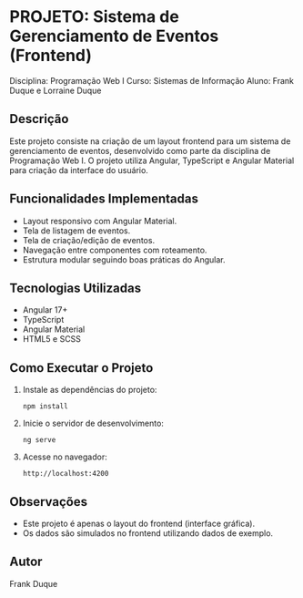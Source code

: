 PROJETO: Sistema de Gerenciamento de Eventos (Frontend)
======================================================

Disciplina: Programação Web I
Curso: Sistemas de Informação
Aluno: Frank Duque e Lorraine Duque

Descrição
---------
Este projeto consiste na criação de um layout frontend para um sistema de gerenciamento de eventos, desenvolvido como parte da disciplina de Programação Web I. O projeto utiliza Angular, TypeScript e Angular Material para criação da interface do usuário.

Funcionalidades Implementadas
-----------------------------
- Layout responsivo com Angular Material.
- Tela de listagem de eventos.
- Tela de criação/edição de eventos.
- Navegação entre componentes com roteamento.
- Estrutura modular seguindo boas práticas do Angular.

Tecnologias Utilizadas
----------------------
- Angular 17+
- TypeScript
- Angular Material
- HTML5 e SCSS

Como Executar o Projeto
------------------------
1. Instale as dependências do projeto:
   ```
   npm install
   ```

2. Inicie o servidor de desenvolvimento:
   ```
   ng serve
   ```

3. Acesse no navegador:
   ```
   http://localhost:4200
   ```

Observações
-----------
- Este projeto é apenas o layout do frontend (interface gráfica). 
- Os dados são simulados no frontend utilizando dados de exemplo.

Autor
-----
Frank Duque

